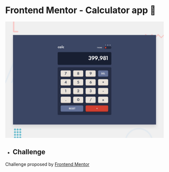 # Frontend Mentor - Calculator app 👋

![Design preview for the Calculator app coding challenge](./design/desktop-preview.jpg)

- ## Challenge

Challenge proposed by [Frontend Mentor](https://www.frontendmentor.io)
